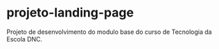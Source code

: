 # projeto-landing-page
Projeto de desenvolvimento do modulo base do curso de Tecnologia da Escola DNC.
